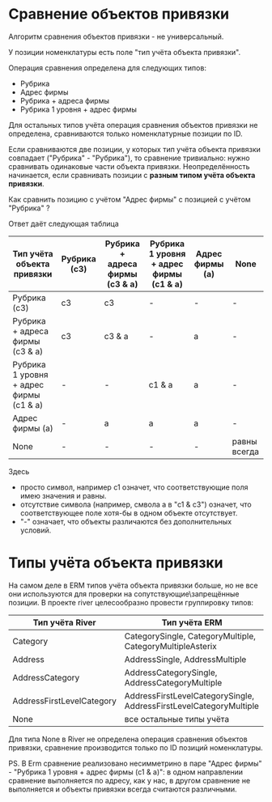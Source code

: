 ﻿# Сравнение объектов привязки

Алгоритм сравнения объектов привязки - не универсальный.

У позиции номенклатуры есть поле "тип учёта объекта привязки".


Операция сравнения определена для следующих типов:

- Рубрика
- Адрес фирмы
- Рубрика + адреса фирмы
- Рубрика 1 уровня + адрес фирмы

Для остальных типов учёта операция сравнения объектов привязки не определена, сравниваются только номенклатурные позиции по ID.

Если сравниваются две позиции, у которых тип учёта объекта привязки совпадает ("Рубрика" - "Рубрика"), то сравнение тривиально: нужно сравнивать одинаковые части объекта привязки.
Неопределённость начинается, если сравнивать позиции с **разным типом учёта объекта привязки**.

Как сравнить позицию с учётом "Адрес фирмы" с позицией с учётом "Рубрика" ?

Ответ даёт следующая таблица

| Тип учёта объекта привязки              | Рубрика (c3) | Рубрика + адреса фирмы (c3 & a) | Рубрика 1 уровня + адрес фирмы (c1 & a) | Адрес фирмы (a) | None | 
|-----------------------------------------|--------------|---------------------------------|-----------------------------------------|-----------------|------|
| Рубрика (c3)                            | c3           | c3                              | -                                       | -               | -    |
| Рубрика + адреса фирмы (c3 & a)         | c3           | c3 & a                          | -                                       | a               | -    |
| Рубрика 1 уровня + адрес фирмы (c1 & a) | -            | -                               | c1 & a                                  | a               | -    |
| Адрес фирмы (a)                         | -            | a                               | a                                       | a               | -    |
| None                                    | -            | -                               | -                                       | -               | равны всегда |

Здесь 
* просто символ, например c1 означет, что соответствующие поля имею значения и равны. 
* отсутствие символа (например, смвола a в "c1 & c3") означет, что соответствующее поле хотя-бы в одном объекте отсутствует.
* "-" означает, что объекты различаются без дополнительных условий.

# Типы учёта объекта привязки
На самом деле в ERM типов учёта объекта привязки больше, но не все они используются для проверки на сопутствующие\запрещённые позиции.
В проекте river целесообразно провести группировку типов:

| Тип учёта River | Тип учёта ERM |
|---------------------------|--------------------------------------------------------------------|
| Category | CategorySingle, CategoryMultiple, CategoryMultipleAsterix |
| Address | AddressSingle, AddressMultiple |
| AddressCategory | AddressCategorySingle, AddressCategoryMultiple |
| AddressFirstLevelCategory | AddressFirstLevelCategorySingle, AddressFirstLevelCategoryMultiple |
| None | все остальные типы учёта |

Для типа None в River не определена операция сравнения объектов привязки, сравнение производится только по ID позиций номенклатуры.

PS. В Erm сравнение реализовано несимметрино в паре "Адрес фирмы" - "Рубрика 1 уровня + адрес фирмы (c1 & a)": в одном направлении сравнение выполняется по адресу, как у нас, в другом сравнение не выполняется и объекты привязки всегда считаются различными.
